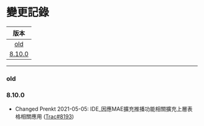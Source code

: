 變更記錄
===
| 版本 |
| :---: |
| [old](#old) |
| [8.10.0](#v8_10_0) |

***
### <a id='old'></a>old
### <a id='v8_10_0'></a>8.10.0
* Changed Prenkt 2021-05-05: IDE_因應MAE擴充推播功能相關擴充上層表格相關應用 ([Trac#8193])

 
<!-- 圖片 -->


<!-- 超連結 -->
[Trac#8193]:http://trac.uneec.com/trac/neco/ticket/8193 "#8193"